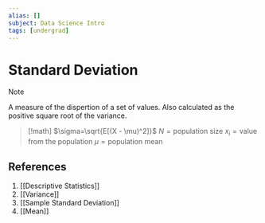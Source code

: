 ```yaml
---
alias: []
subject: Data Science Intro
tags: [undergrad]
---
```

# Standard Deviation

> [!note]
> A measure of the dispertion of a set of values. Also calculated as the positive square root of the variance.

> [!math]
> $\sigma=\sqrt{E[(X - \mu)^2]}$
> $N = \text{population size}$
> $x_i = \text{value from the population}$
> $\mu = \text{population mean}$

## References
1. [[Descriptive Statistics]]
2. [[Variance]]
3. [[Sample Standard Deviation]]
4. [[Mean]]
